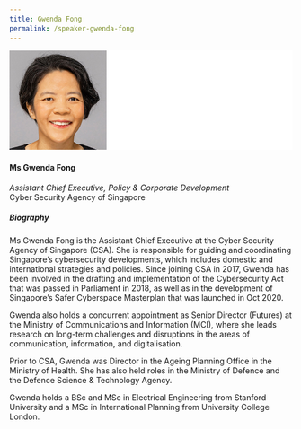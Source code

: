 ```yaml
---
title: Gwenda Fong
permalink: /speaker-gwenda-fong
---
```



![Gwenda Fong](/images/speakers/Gwenda-Fong.jpg)

#### **Ms Gwenda Fong**

*Assistant Chief Executive, Policy & Corporate Development*  
Cyber Security Agency of Singapore

##### **Biography**

Ms Gwenda Fong is the Assistant Chief Executive at the Cyber Security Agency of Singapore (CSA). She is responsible for guiding and coordinating Singapore’s cybersecurity developments, which includes domestic and international strategies and policies. Since joining CSA in 2017, Gwenda has been involved in the drafting and implementation of the Cybersecurity Act that was passed in Parliament in 2018, as well as in the development of Singapore’s Safer Cyberspace Masterplan that was launched in Oct 2020.

Gwenda also holds a concurrent appointment as Senior Director (Futures) at the Ministry of Communications and Information (MCI), where she leads research on long-term challenges and disruptions in the areas of communication, information, and digitalisation.

Prior to CSA, Gwenda was Director in the Ageing Planning Office in the Ministry of Health. She has also held roles in the Ministry of Defence and the Defence Science & Technology Agency.

Gwenda holds a BSc and MSc in Electrical Engineering from Stanford University and a MSc in International Planning from University College London.